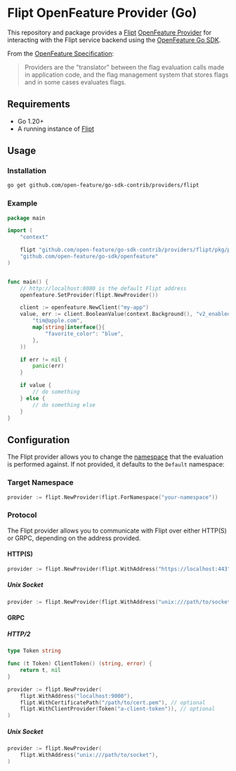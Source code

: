 # Flipt OpenFeature Provider (Go)

This repository and package provides a [Flipt](https://github.com/flipt-io/flipt) [OpenFeature Provider](https://docs.openfeature.dev/docs/specification/sections/providers) for interacting with the Flipt service backend using the [OpenFeature Go SDK](https://github.com/open-feature/go-sdk).

From the [OpenFeature Specification](https://docs.openfeature.dev/docs/specification/sections/providers):

> Providers are the "translator" between the flag evaluation calls made in application code, and the flag management system that stores flags and in some cases evaluates flags.

## Requirements

- Go 1.20+
- A running instance of [Flipt](https://www.flipt.io/docs/installation)

## Usage

### Installation

```bash
go get github.com/open-feature/go-sdk-contrib/providers/flipt
```

### Example

```go
package main

import (
    "context"

    flipt "github.com/open-feature/go-sdk-contrib/providers/flipt/pkg/provider"
    "github.com/open-feature/go-sdk/openfeature"
)


func main() {
    // http://localhost:8080 is the default Flipt address
    openfeature.SetProvider(flipt.NewProvider())

    client := openfeature.NewClient("my-app")
    value, err := client.BooleanValue(context.Background(), "v2_enabled", false, openfeature.NewEvaluationContext(
        "tim@apple.com",
        map[string]interface{}{
            "favorite_color": "blue",
        },
    ))

    if err != nil {
        panic(err)
    }

    if value {
        // do something
    } else {
        // do something else
    }
}
```

## Configuration

The Flipt provider allows you to change the [namespace](https://docs.flipt.io/concepts#namespaces) that the evaluation is performed against. If not provided, it defaults to the `Default` namespace:

### Target Namespace

```go
provider := flipt.NewProvider(flipt.ForNamespace("your-namespace"))
```

### Protocol

The Flipt provider allows you to communicate with Flipt over either HTTP(S) or GRPC, depending on the address provided.

#### HTTP(S)

```go
provider := flipt.NewProvider(flipt.WithAddress("https://localhost:443"))
```

##### Unix Socket

```go
provider := flipt.NewProvider(flipt.WithAddress("unix:///path/to/socket"))
```

#### GRPC

##### HTTP/2

```go
type Token string

func (t Token) ClientToken() (string, error) {
    return t, nil
}

provider := flipt.NewProvider(
    flipt.WithAddress("localhost:9000"),
    flipt.WithCertificatePath("/path/to/cert.pem"), // optional
    flipt.WithClientProvider(Token("a-client-token")), // optional
)
```

##### Unix Socket

```go
provider := flipt.NewProvider(
    flipt.WithAddress("unix:///path/to/socket"),
)
```
